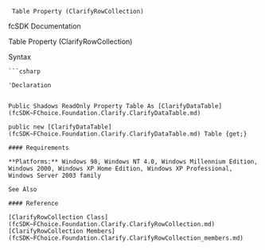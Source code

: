 ﻿     Table Property (ClarifyRowCollection)                                                   

fcSDK Documentation

Table Property (ClarifyRowCollection)

Syntax

```vbnet
```csharp

'Declaration
 

Public Shadows ReadOnly Property Table As [ClarifyDataTable](fcSDK~FChoice.Foundation.Clarify.ClarifyDataTable.md)

public new [ClarifyDataTable](fcSDK~FChoice.Foundation.Clarify.ClarifyDataTable.md) Table {get;}

#### Requirements

**Platforms:** Windows 98, Windows NT 4.0, Windows Millennium Edition, Windows 2000, Windows XP Home Edition, Windows XP Professional, Windows Server 2003 family

See Also

#### Reference

[ClarifyRowCollection Class](fcSDK~FChoice.Foundation.Clarify.ClarifyRowCollection.md)  
[ClarifyRowCollection Members](fcSDK~FChoice.Foundation.Clarify.ClarifyRowCollection_members.md)